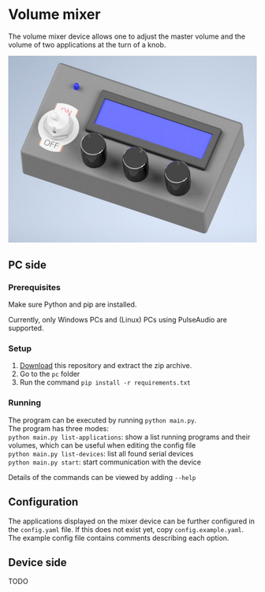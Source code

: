 # Volume mixer
The volume mixer device allows one to adjust the master volume and the volume of two applications at the turn of a knob.

![Device](device.jpg)

## PC side
### Prerequisites
Make sure Python and pip are installed.

Currently, only Windows PCs and (Linux) PCs using PulseAudio are supported.

### Setup
1. [Download](https://github.com/wilco375/Volume-Mixer/archive/refs/heads/master.zip) this repository and extract the zip archive.
2. Go to the `pc` folder
3. Run the command `pip install -r requirements.txt`

### Running
The program can be executed by running `python main.py`.  
The program has three modes:  
`python main.py list-applications`: show a list running programs and their volumes, which can be useful when editing the config file  
`python main.py list-devices`: list all found serial devices  
`python main.py start`: start communication with the device

Details of the commands can be viewed by adding `--help`

## Configuration
The applications displayed on the mixer device can be further configured in the `config.yaml` file. 
If this does not exist yet, copy `config.example.yaml`. The example config file contains comments describing each option. 

## Device side
TODO

